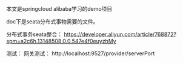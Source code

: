 本文是springcloud alibaba学习的demo项目

doc下是seata分布式事物需要的文件。

分布式事务seata整合：
https://developer.aliyun.com/article/768872?spm=a2c6h.13148508.0.0.547e4f0euyzhMy

测试：
网关测试：
http://localhost:9527/provider/serverPort
